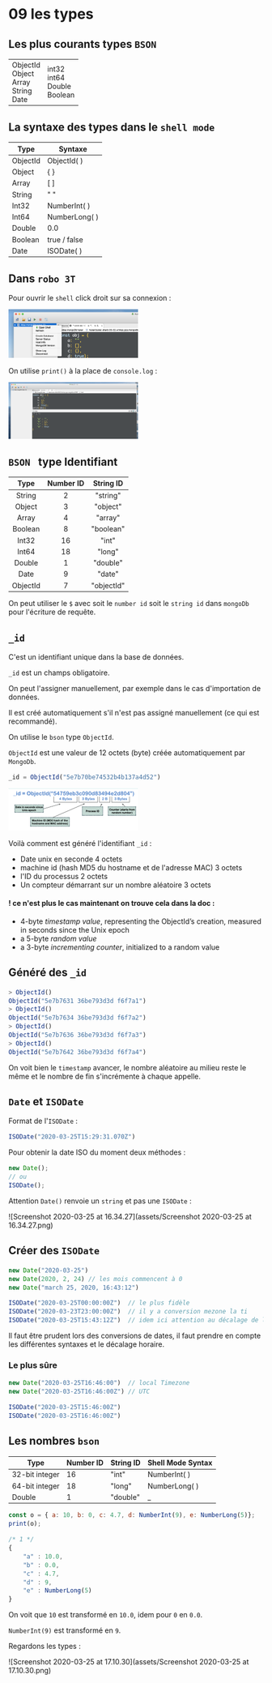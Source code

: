 # 09 les types

## Les plus courants types `BSON`

|                                                       |                                           |
| ----------------------------------------------------- | ----------------------------------------- |
| ObjectId<br />Object<br />Array<br />String<br />Date | int32<br />int64<br />Double<br />Boolean |

## La syntaxe des types dans le `shell mode`

| Type     | Syntaxe       |
| -------- | ------------- |
| ObjectId | ObjectId( )   |
| Object   | { }           |
| Array    | [ ]           |
| String   | " "           |
| Int32    | NumberInt( )  |
| Int64    | NumberLong( ) |
| Double   | 0.0           |
| Boolean  | true / false  |
| Date     | ISODate( )    |

## Dans `robo 3T`

Pour ouvrir le `shell` click droit sur sa connexion :

<img src="assets/Screenshot 2020-03-25 at 15.27.35.png" alt="Screenshot 2020-03-25 at 15.27.35" style="zoom:25%;" />

On utilise `print()` à la place de `console.log` :

<img src="assets/Screenshot 2020-03-25 at 15.27.25.png" alt="Screenshot 2020-03-25 at 15.27.25" style="zoom: 25%;" />

## `BSON ` type Identifiant

|   Type   | Number ID | String ID  |
| :------: | :-------: | :--------: |
|  String  |     2     |  "string"  |
|  Object  |     3     |  "object"  |
|  Array   |     4     |  "array"   |
| Boolean  |     8     | "boolean"  |
|  Int32   |    16     |   "int"    |
|  Int64   |    18     |   "long"   |
|  Double  |     1     |  "double"  |
|   Date   |     9     |   "date"   |
| ObjectId |     7     | "objectId" |

On peut utiliser le `$` avec soit le `number id` soit le `string id` dans `mongoDb` pour l'écriture de requête.

## `_id`

C'est un identifiant unique dans la base de données.

`_id` est un champs obligatoire.

On peut l'assigner manuellement, par exemple dans le cas d'importation de données.

Il est créé automatiquement s'il n'est pas assigné manuellement (ce qui est recommandé).

On utilise le `bson` type `ObjectId`.

`ObjectId` est une valeur de 12 octets (byte) créée automatiquement par `MongoDb`. 

```js
_id = ObjectId("5e7b70be74532b4b137a4d52")
```

<img src="assets/Screenshot 2020-03-25 at 16.00.50.png" alt="Screenshot 2020-03-25 at 16.00.50" style="zoom:25%;" />

Voilà comment est généré l'identifiant `_id` :

- Date unix en seconde 4 octets
- machine id (hash MD5 du hostname et de l'adresse MAC) 3 octets
- l'ID du processus 2 octets
- Un compteur démarrant sur un nombre aléatoire 3 octets

#### ! ce n'est plus le cas maintenant on trouve cela dans la doc :

-  4-byte *timestamp value*, representing the ObjectId’s creation, measured in seconds since the Unix epoch
- a 5-byte *random value*
- a 3-byte *incrementing counter*, initialized to a random value

## Généré des `_id`

```js
> ObjectId()
ObjectId("5e7b7631 36be793d3d f6f7a1")
> ObjectId()
ObjectId("5e7b7634 36be793d3d f6f7a2")
> ObjectId()
ObjectId("5e7b7636 36be793d3d f6f7a3")
> ObjectId()
ObjectId("5e7b7642 36be793d3d f6f7a4")
```

On voit bien le `timestamp` avancer, le nombre aléatoire au milieu reste le même et le nombre de fin s'incrémente à chaque appelle.

## `Date` et `ISODate`

Format de l'`ISODate` :

```js
ISODate("2020-03-25T15:29:31.070Z")
```

Pour obtenir la date ISO du moment deux méthodes :

```js
new Date();
// ou
ISODate();
```

Attention `Date()` renvoie un `string` et pas une `ISODate` :

![Screenshot 2020-03-25 at 16.34.27](assets/Screenshot 2020-03-25 at 16.34.27.png)

## Créer des `ISODate`

```js
new Date("2020-03-25")
new Date(2020, 2, 24) // les mois commencent à 0
new Date("march 25, 2020, 16:43:12")
```

```js
ISODate("2020-03-25T00:00:00Z")  // le plus fidèle
ISODate("2020-03-23T23:00:00Z")  // il y a conversion mezone la ti
ISODate("2020-03-25T15:43:12Z")  // idem ici attention au décalage de l'heure !!
```

Il faut être prudent lors des conversions de dates, il faut prendre en compte les différentes syntaxes et le décalage horaire.

### Le plus sûre

```js
new Date("2020-03-25T16:46:00")  // local Timezone
new Date("2020-03-25T16:46:00Z") // UTC
```

```js
ISODate("2020-03-25T15:46:00Z")
ISODate("2020-03-25T16:46:00Z")
```

## Les nombres `bson`

| Type           | Number ID | String ID | Shell Mode Syntax |
| -------------- | --------- | --------- | ----------------- |
| 32-bit integer | 16        | "int"     | NumberInt( )      |
| 64-bit integer | 18        | "long"    | NumberLong( )     |
| Double         | 1         | "double"  | _                 |

```js
const o = { a: 10, b: 0, c: 4.7, d: NumberInt(9), e: NumberLong(5)};
print(o);
```

```js
/* 1 */
{
    "a" : 10.0,
    "b" : 0.0,
    "c" : 4.7,
    "d" : 9,
    "e" : NumberLong(5)
}
```

On voit que `10` est transformé en `10.0`, idem pour `0` en `0.0`.

`NumberInt(9)` est transformé en `9`.

Regardons les types :

![Screenshot 2020-03-25 at 17.10.30](assets/Screenshot 2020-03-25 at 17.10.30.png)

